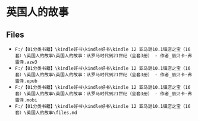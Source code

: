 # 英国人的故事

## Files

- `F:/【01分类书籍】\kindle好书\kindle好书\kindle 12 亚马逊10.1镇店之宝（16套）\英国人的故事\英国人的故事：从罗马时代到21世纪（全套3册） - 作者_丽贝卡·弗雷泽.azw3`
- `F:/【01分类书籍】\kindle好书\kindle好书\kindle 12 亚马逊10.1镇店之宝（16套）\英国人的故事\英国人的故事：从罗马时代到21世纪（全套3册） - 作者_丽贝卡·弗雷泽.epub`
- `F:/【01分类书籍】\kindle好书\kindle好书\kindle 12 亚马逊10.1镇店之宝（16套）\英国人的故事\英国人的故事：从罗马时代到21世纪（全套3册） - 作者_丽贝卡·弗雷泽.mobi`
- `F:/【01分类书籍】\kindle好书\kindle好书\kindle 12 亚马逊10.1镇店之宝（16套）\英国人的故事\files.md`
